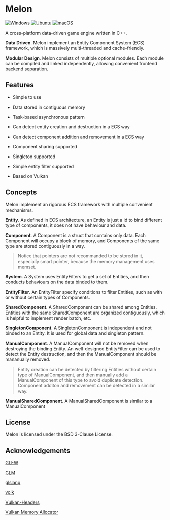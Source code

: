 # Melon

[![Windows](https://github.com/HeBomou/Melon/workflows/Windows/badge.svg)](https://github.com/HeBomou/Melon/actions?query=workflow%3AWindows)
[![Ubuntu](https://github.com/HeBomou/Melon/workflows/Ubuntu/badge.svg)](https://github.com/HeBomou/Melon/actions?query=workflow%3AUbuntu)
[![macOS](https://github.com/HeBomou/Melon/workflows/macOS/badge.svg)](https://github.com/HeBomou/Melon/actions?query=workflow%3AmacOS)

A cross-platform data-driven game engine written in C++.

**Data Driven**. Melon implement an Entity Component System (ECS) framework, which is massively multi-threaded and cache-friendly.

**Modular Design**. Melon consists of multiple optional modules. Each module can be compiled and linked independently, allowing convenient frontend backend separation.

## Features

* Simple to use

* Data stored in contiguous memory

* Task-based asynchronous pattern

* Can detect entity creation and destruction in a ECS way

* Can detect component addition and removement in a ECS way

* Component sharing supported

* Singleton supported

* Simple entity filter supported

* Based on Vulkan

## Concepts

Melon implement an rigorous ECS framework with multiple convenient mechanisms.

**Entity**. As defined in ECS architecture, an Entity is just a id to bind different type of components, it does not have behaviour and data.

**Component**. A Component is a struct that contains only data. Each Component will occupy a block of memory, and Components of the same type are stored contiguously in a way.

> Notice that pointers are not recommanded to be stored in it, especially smart pointer, because the memory management uses memset.

**System**. A System uses EntityFilters to get a set of Entities, and then conducts behaviours on the data binded to them.

**EntityFilter**. An EntityFilter specify conditions to filter Entities, such as with or without certain types of Components.

**SharedComponent**. A SharedComponent can be shared among Entities. Entities with the same SharedComponent are organized contiguously, which is helpful to implement render batch, etc.

**SingletonComponent**. A SingletonComponent is independent and not binded to an Entity. It is used for global data and singleton pattern.

**ManualComponent**. A ManualComponent will not be removed when destroying the binding Entity. An well-designed EntityFilter can be used to detect the Entity destruction, and then the ManualComponent should be mananually removed.

> Entity creation can be detected by filtering Entities without certain type of ManualComponent, and then manually add a ManualComponent of this type to avoid duplicate detection.
> Component additon and removement can be detected in a similar way.

**ManualSharedComponent**. A ManualSharedComponent is similar to a ManualComponent

## License

Melon is licensed under the BSD 3-Clause License.

## Acknowledgements

[GLFW](https://github.com/glfw/glfw)

[GLM](https://github.com/g-truc/glm)

[glslang](https://github.com/KhronosGroup/glslang)

[volk](https://github.com/zeux/volk)

[Vulkan-Headers](https://github.com/KhronosGroup/Vulkan-Headers)

[Vulkan Memory Allocator](https://github.com/GPUOpen-LibrariesAndSDKs/VulkanMemoryAllocator)

